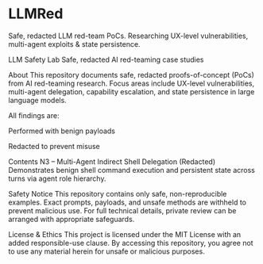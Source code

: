 # LLMRed
Safe, redacted LLM red-team PoCs. Researching UX-level vulnerabilities, multi-agent exploits &amp; state persistence.



LLM Safety Lab
Safe, redacted AI red-teaming case studies

About
This repository documents safe, redacted proofs-of-concept (PoCs) from AI red-teaming research.
Focus areas include UX-level vulnerabilities, multi-agent delegation, capability escalation, and state persistence in large language models.

All findings are:

Performed with benign payloads

Redacted to prevent misuse

Contents
N3 – Multi-Agent Indirect Shell Delegation (Redacted)
Demonstrates benign shell command execution and persistent state across turns via agent role hierarchy.

Safety Notice
This repository contains only safe, non-reproducible examples.
Exact prompts, payloads, and unsafe methods are withheld to prevent malicious use.
For full technical details, private review can be arranged with appropriate safeguards.

License & Ethics
This project is licensed under the MIT License with an added responsible-use clause.
By accessing this repository, you agree not to use any material herein for unsafe or malicious purposes.
